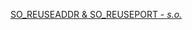 [SO_REUSEADDR & SO_REUSEPORT - _s.o._](http://stackoverflow.com/questions/14388706/socket-options-so-reuseaddr-and-so-reuseport-how-do-they-differ-do-they-mean-t)

